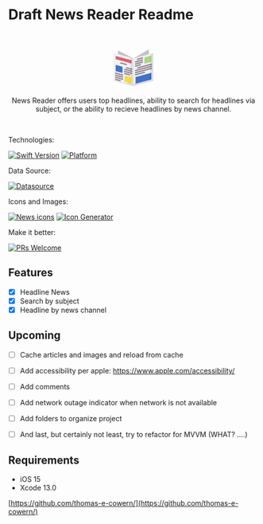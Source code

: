 # Draft News Reader Readme
<br />
<p align="center">
  <a href="https://github.com/thomas-e-cowern/">
    <img src="News Reader/Assets.xcassets/newspaper.imageset/newspaper.png" alt="Logo" width="80" height="80">
  </a>
  <p align="center">
    News Reader offers users top headlines, ability to search for headlines via subject, or the ability to recieve headlines by news channel.
  </p>
</p>
<br />

Technologies:

[![Swift Version][swift-image]][swift-url]
[![Platform](https://img.shields.io/badge/iOS-15-green)](https://www.apple.com/ios/ios-15/)

Data Source: 

[![Datasource][newsapi-image]][newsapi-url]

Icons and Images:

[![News icons][news-icon-image]][news-icon-url]
[![Icon Generator][icon-gen-image]][icon-gen-url]

Make it better:

[![PRs Welcome](https://img.shields.io/badge/PRs-welcome-brightgreen.svg?style=flat-square)](http://makeapullrequest.com)

## Features

- [x] Headline News 
- [x] Search by subject
- [x] Headline by news channel

## Upcoming

- [ ] Cache articles and images and reload from cache
- [ ] Add accessibility per apple: https://www.apple.com/accessibility/ 
- [ ] Add comments 
- [ ] Add network outage indicator when network is not available
- [ ] Add folders to organize project
- [ ] And last, but certainly not least, try to refactor for MVVM (WHAT? ....)


## Requirements

- iOS 15
- Xcode 13.0

[https://github.com/thomas-e-cowern/](https://github.com/thomas-e-cowern/)

[swift-image]:https://img.shields.io/badge/swift-5.0-orange.svg
[swift-url]: https://swift.org/
[license-image]: https://img.shields.io/badge/License-MIT-blue.svg
[license-url]: LICENSE
[travis-image]: https://img.shields.io/travis/dbader/node-datadog-metrics/master.svg?style=flat-square
[travis-url]: https://travis-ci.org/dbader/node-datadog-metrics
[codebeat-image]: https://codebeat.co/badges/c19b47ea-2f9d-45df-8458-b2d952fe9dad
[codebeat-url]: https://codebeat.co/projects/github-com-vsouza-awesomeios-com
[newsapi-image]: https://img.shields.io/badge/newsfeed-newsapi.org-blue
[newsapi-url]: https://newsapi.org
[news-icon-url]: https://www.flaticon.com/free-icons/news
[news-icon-image]: https://img.shields.io/badge/News--icons-Freepik%20--%20Flaticon-lightgrey
[icon-gen-image]: https://img.shields.io/badge/Icon%20generator-appicon.co-lightgrey
[icon-gen-url]: https://appicon.co
